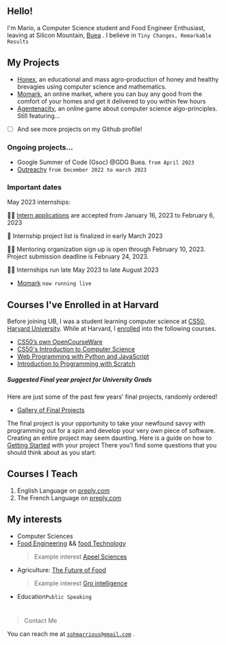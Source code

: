 ## Hello!
I'm Mario, a Computer Science student and Food Engineer Enthusiast, leaving at Silicon Mountain, [Buea](https://ubuea.cm) . I believe in `Tiny Changes, Remarkable Results`

## My Projects
- [Honex](https://honex.com), an educational and mass agro-production of honey and healthy brevagies using computer science and mathematics.
- [Momark](https://momark.site), an online market, where you can buy any good from the comfort of your homes and get it delivered to you within few hours
- [Agentenacity](https://agentcalcul.com), an online game about computer science algo-principles. Still featuring...
- [ ] And see more projects on my Github profile!
###  Ongoing projects...
- Google Summer of Code (Gsoc) @GDG Buea. `from April 2023`
- [Outreachy](https://www.outreachy.org/)  `from December 2022 to march 2023`
 
### Important dates
May 2023 internships:

✍🏿 [Intern applications](https://www.outreachy.org/apply/) are accepted from January 16, 2023 to February 6, 2023

📑 Internship project list is finalized in early March 2023

🙋🏽 Mentoring organization sign up is open through February 10, 2023. Project submission deadline is February 24, 2023.

🙌🏿 Internships run late May 2023 to late August 2023


- [Momark](https://momark.site) `now running live`

## Courses I've Enrolled in at Harvard
Before joining UB, I was a student learning computer science at
[CS50, Harvard University](https://cs50.harvard.edu). While at Harvard, I [enrolled](https://submit.cs50.io/courses/) into the following courses.

- [CS50’s own OpenCourseWare](https://cs50.harvard.edu/x/2023/)
- [CS50's Introduction to Computer Science](https://cs50.harvard.edu/x/2023/notes/0/)
- [Web Programming with Python and JavaScript](https://cs50.harvard.edu/web/2020/)
- [Introduction to Programming with Scratch](https://cs50.harvard.edu/scratch/2021/)

##### Suggested Final year project for University Grads
Here are just some of the past few years’ final projects, randomly ordered!
- [Gallery of Final Projects](https://cs50.harvard.edu/x/2023/gallery/)

The final project is your opportunity to take your newfound savvy with programming out for a spin and develop your very own piece of software.
Creating an entire project may seem daunting. Here is a guide on how to [Getting Started](https://cs50.harvard.edu/x/2023/project/) with your project
There you'l find  some questions that you should think about as you start:


## Courses I Teach
1. English Language on [preply.com](https://preply.com/en/tutor/950645/?pref=MjQyODcyOA==&id=1659842056.173593)
2. The French Language on [preply.com](https://preply.com/en/tutor/950645/?pref=MjQyODcyOA==&id=1659842056.173593)

## My interests

- Computer Sciences
- [Food Engineering](https://en.wikipedia.org/wiki/Food_engineering) && [food Technology](https://en.wikipedia.org/wiki/Food_technology)
  > Example interest [Apeel Sciences](https://info.apeelsciences.com/supplier-solutions)
- Agriculture: [The Future of Food](https://axiosthefutureoffood.splashthat.com/tweet3) 
  > Example interest [Gro intelligence](https://app.gro-intelligence.com/home)
- Education`Public Speaking`

# 
  
> Contact Me

You can reach me at [`sohmarrious@gmail.com`](mailto:sohmarrious@gmail.com) 
.
